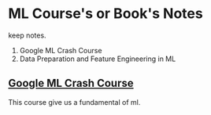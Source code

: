 # ML Course's or Book's Notes
keep notes.

1. Google ML Crash Course
2. Data Preparation and Feature Engineering in ML

## [Google ML Crash Course](https://developers.google.com/machine-learning/crash-course/ml-intro)

This course give us a fundamental of ml. 
